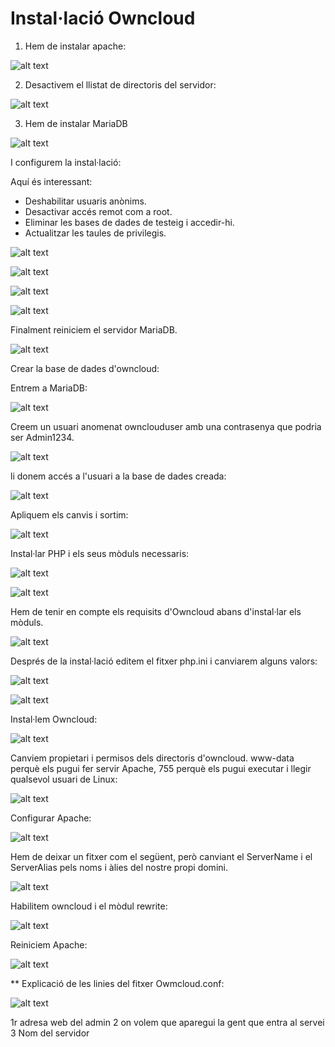 # Instal·lació Owncloud



1. Hem de instalar apache:


![alt text](1ouncloud.png)


2. Desactivem el llistat de directoris del servidor:

![alt text](2ouncloud.png)


3. Hem de instalar MariaDB


![alt text](3ouncloud.png)


I configurem la instal·lació:
   
Aquí és interessant:

* Deshabilitar usuaris anònims.
* Desactivar accés remot com a root.
* Eliminar les bases de dades de testeig i accedir-hi.
* Actualitzar les taules de privilegis.


![alt text](4ouncloud.png)



![alt text](5ouncloud.png)



![alt text](6ouncloud.png)


![alt text](7ouncloud.png)



Finalment reiniciem el servidor MariaDB.

![alt text](8ouncloud.png)




Crear la base de dades d'owncloud:

Entrem a MariaDB:


![alt text](9ouncloud.png)



Creem un usuari anomenat ownclouduser amb una contrasenya que podria ser Admin1234.

![alt text](10ouncloud.png)



li donem accés a l'usuari a la base de dades creada:

![alt text](11ouncloud.png)


Apliquem els canvis i sortim:


![alt text](12ouncloud.png)

Instal·lar PHP i els seus mòduls necessaris:

![alt text](13ouncloud.png)





![alt text](14ouncloud.png)


Hem de tenir en compte els requisits d'Owncloud abans d'instal·lar els mòduls.





![alt text](15ouncloud.png)

Després de la instal·lació editem el fitxer php.ini i canviarem alguns valors:

![alt text](116ouncloud.png)

![alt text](12.2ouncloud.png)




Instal·lem Owncloud:



![alt text](17ouncloud.png)



Canviem propietari i permisos dels directoris d'owncloud. www-data perquè els pugui fer servir Apache, 755 perquè els pugui executar i llegir qualsevol usuari de Linux:


![alt text](18ouncloud.png)


Configurar Apache:


![alt text](19ouncloud.png)



Hem de deixar un fitxer com el següent, però canviant el ServerName i el ServerAlias ​​pels noms i àlies del nostre propi domini.



![alt text](19.2ouncloud.png)



Habilitem owncloud i el mòdul rewrite:



![alt text](20ouncloud.png)


Reiniciem Apache:



![alt text](21ouncloud.png)







** Explicació de les linies del fitxer Owmcloud.conf:


![alt text](owncloudLinies.jpg)



1r adresa web del admin 2 on volem que aparegui la gent que entra al servei 3 Nom del servidor
